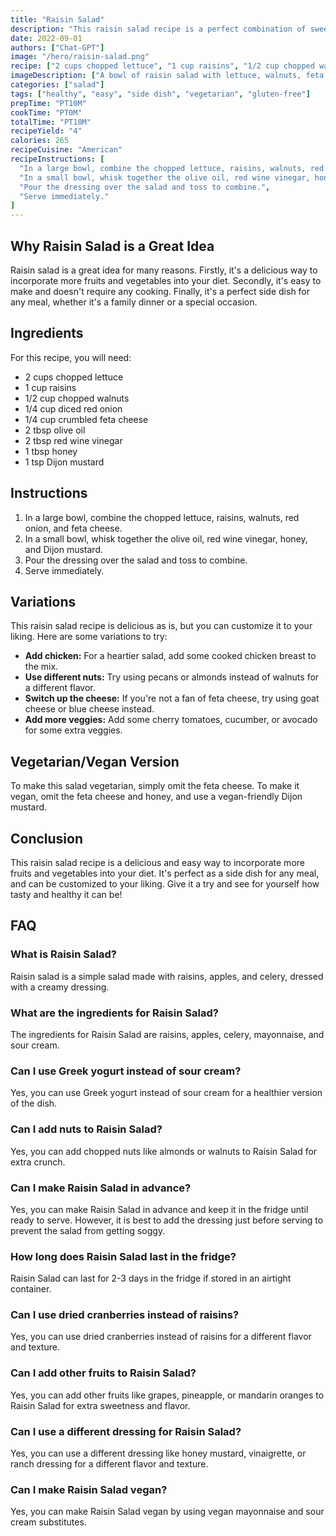 ```yaml
---
title: "Raisin Salad"
description: "This raisin salad recipe is a perfect combination of sweet and savory flavors. It's easy to make and a delicious side dish for any meal."
date: 2022-09-01
authors: ["Chat-GPT"]
image: "/hero/raisin-salad.png"
recipe: ["2 cups chopped lettuce", "1 cup raisins", "1/2 cup chopped walnuts", "1/4 cup diced red onion", "1/4 cup crumbled feta cheese", "2 tbsp olive oil", "2 tbsp red wine vinegar", "1 tbsp honey", "1 tsp Dijon mustard"]
imageDescription: ["A bowl of raisin salad with lettuce, walnuts, feta cheese, and red onions"]
categories: ["salad"]
tags: ["healthy", "easy", "side dish", "vegetarian", "gluten-free"]
prepTime: "PT10M"
cookTime: "PT0M"
totalTime: "PT10M"
recipeYield: "4"
calories: 265
recipeCuisine: "American"
recipeInstructions: [
  "In a large bowl, combine the chopped lettuce, raisins, walnuts, red onion, and feta cheese.",
  "In a small bowl, whisk together the olive oil, red wine vinegar, honey, and Dijon mustard.",
  "Pour the dressing over the salad and toss to combine.",
  "Serve immediately."
]
---
```


## Why Raisin Salad is a Great Idea

Raisin salad is a great idea for many reasons. Firstly, it's a delicious way to incorporate more fruits and vegetables into your diet. Secondly, it's easy to make and doesn't require any cooking. Finally, it's a perfect side dish for any meal, whether it's a family dinner or a special occasion.

## Ingredients

For this recipe, you will need:

- 2 cups chopped lettuce
- 1 cup raisins
- 1/2 cup chopped walnuts
- 1/4 cup diced red onion
- 1/4 cup crumbled feta cheese
- 2 tbsp olive oil
- 2 tbsp red wine vinegar
- 1 tbsp honey
- 1 tsp Dijon mustard

## Instructions

1. In a large bowl, combine the chopped lettuce, raisins, walnuts, red onion, and feta cheese.
2. In a small bowl, whisk together the olive oil, red wine vinegar, honey, and Dijon mustard.
3. Pour the dressing over the salad and toss to combine.
4. Serve immediately.

## Variations

This raisin salad recipe is delicious as is, but you can customize it to your liking. Here are some variations to try:

- **Add chicken:** For a heartier salad, add some cooked chicken breast to the mix.
- **Use different nuts:** Try using pecans or almonds instead of walnuts for a different flavor.
- **Switch up the cheese:** If you're not a fan of feta cheese, try using goat cheese or blue cheese instead.
- **Add more veggies:** Add some cherry tomatoes, cucumber, or avocado for some extra veggies.

## Vegetarian/Vegan Version

To make this salad vegetarian, simply omit the feta cheese. To make it vegan, omit the feta cheese and honey, and use a vegan-friendly Dijon mustard.

## Conclusion

This raisin salad recipe is a delicious and easy way to incorporate more fruits and vegetables into your diet. It's perfect as a side dish for any meal, and can be customized to your liking. Give it a try and see for yourself how tasty and healthy it can be!

## FAQ

### What is Raisin Salad?

Raisin salad is a simple salad made with raisins, apples, and celery, dressed with a creamy dressing.

### What are the ingredients for Raisin Salad?

The ingredients for Raisin Salad are raisins, apples, celery, mayonnaise, and sour cream.

### Can I use Greek yogurt instead of sour cream?

Yes, you can use Greek yogurt instead of sour cream for a healthier version of the dish.

### Can I add nuts to Raisin Salad?

Yes, you can add chopped nuts like almonds or walnuts to Raisin Salad for extra crunch.

### Can I make Raisin Salad in advance?

Yes, you can make Raisin Salad in advance and keep it in the fridge until ready to serve. However, it is best to add the dressing just before serving to prevent the salad from getting soggy.

### How long does Raisin Salad last in the fridge?

Raisin Salad can last for 2-3 days in the fridge if stored in an airtight container.

### Can I use dried cranberries instead of raisins?

Yes, you can use dried cranberries instead of raisins for a different flavor and texture.

### Can I add other fruits to Raisin Salad?

Yes, you can add other fruits like grapes, pineapple, or mandarin oranges to Raisin Salad for extra sweetness and flavor.

### Can I use a different dressing for Raisin Salad?

Yes, you can use a different dressing like honey mustard, vinaigrette, or ranch dressing for a different flavor and texture.

### Can I make Raisin Salad vegan?

Yes, you can make Raisin Salad vegan by using vegan mayonnaise and sour cream substitutes.